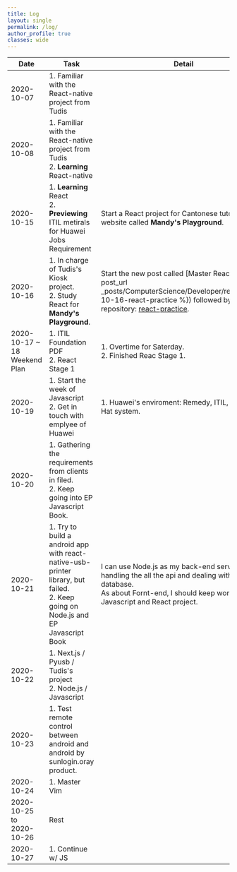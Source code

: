 ```yaml
---
title: Log
layout: single
permalink: /log/
author_profile: true
classes: wide
---
```


| Date                                   | Task                                                         | Detail                                                       |
| -------------------------------------- | ------------------------------------------------------------ | ------------------------------------------------------------ |
| 2020-10-07                             | 1. Familiar with the React-native project from Tudis         |                                                              |
| 2020-10-08                             | 1. Familiar with the React-native project from Tudis<br />2. **Learning** React-native |                                                              |
| 2020-10-15                             | 1. **Learning** React<br />2. **Previewing** ITIL metirals for Huawei Jobs Requirement | Start a React project for Cantonese tutorial website called **Mandy's Playground**. |
| 2020-10-16                             | 1. In charge of Tudis's Kiosk project.<br />2. Study React for **Mandy's Playground**. | Start the new post called [Master React]({% post_url _posts/ComputerScience/Developer/react/2020-10-16-react-practice %}) followed by this repository: [react-practice](https://github.com/sokaOrochi/react-practice). |
| 2020-10-17 ~ 18<br />Weekend<br />Plan | 1. ITIL Foundation PDF<br />2. React Stage 1                 | 1. Overtime for Saterday.<br />2. Finished Reac Stage 1.     |
| 2020-10-19                             | 1. Start the week of Javascript<br />2. Get in touch with emplyee of Huawei | 1. Huawei's enviroment: Remedy, ITIL, ITSM, Red Hat system.  |
| 2020-10-20                             | 1. Gathering the requirements from clients in filed.<br />2. Keep going into EP Javascript Book. |                                                              |
| 2020-10-21                             | 1. Try to build a android app with react-native-usb-printer library, but failed.<br />2. Keep going on Node.js and EP Javascript Book | I can use Node.js as my back-end server, and handling the all the api and dealing with database.<br />As about Fornt-end, I should keep woring on Javascript and React project. |
| 2020-10-22                             | 1. Next.js / Pyusb / Tudis's project<br />2. Node.js / Javascript |                                                              |
| 2020-10-23                             | 1. Test remote control between android and android by sunlogin.oray product. |                                                              |
| 2020-10-24                             | 1. Master Vim                                                |                                                              |
| 2020-10-25 to 2020-10-26               | Rest                                                         |                                                              |
| 2020-10-27                             | 1. Continue w/ JS                                            |                                                              |
